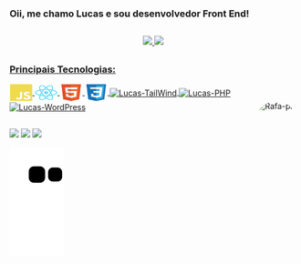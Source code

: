 ### Oii, me chamo Lucas e sou desenvolvedor Front End!

##

<div align="center">
  <a href="https://github.com/hortelaa">
  <img height="130em" src="https://github-readme-stats.vercel.app/api?username=hortelaa&show_icons=true&theme=swift&include_all_commits=true&count_private=true"/>
  <img height="130em" src="https://github-readme-stats.vercel.app/api/top-langs/?username=hortelaa&layout=compact&langs_count=7&theme=swift"/>
</div>
  
  ##
 
  ### Principais Tecnologias:
  
  <img align="center" alt="Lucas-Js" height="30" width="40" src="https://raw.githubusercontent.com/devicons/devicon/master/icons/javascript/javascript-plain.svg">
  <img align="center" alt="Lucas-React" height="30" width="40" src="https://raw.githubusercontent.com/devicons/devicon/master/icons/react/react-original.svg">
  <img align="center" alt="Lucas-HTML" height="30" width="40" src="https://raw.githubusercontent.com/devicons/devicon/master/icons/html5/html5-original.svg">
  <img align="center" alt="Lucas-CSS" height="30" width="40" src="https://raw.githubusercontent.com/devicons/devicon/master/icons/css3/css3-original.svg">
  <img align="center" alt="Lucas-TailWind" height="30" width="40" src="https://cdn.jsdelivr.net/gh/devicons/devicon/icons/tailwindcss/tailwindcss-plain.svg"/>
  <img align="center" alt="Lucas-PHP" height="30" width="40" src="https://cdn.jsdelivr.net/gh/devicons/devicon/icons/php/php-original.svg"/>
  <img align="center" alt="Lucas-WordPress" height="30" width="40" src="https://cdn.jsdelivr.net/gh/devicons/devicon/icons/wordpress/wordpress-plain.svg"/>
  
  <img align="right" alt="Rafa-pic" height="150" style="border-radius:50px;" src="https://i.pinimg.com/originals/06/cd/58/06cd58345335551f57293071dd4d07b4.gif?width=676&height=676">
</div>
  
  ##
  
 <div> 

  <a href="https://instagram.com/lucardosovr" target="_blank"><img src="https://img.shields.io/badge/-Instagram-%23E4405F?style=for-the-badge&logo=instagram&logoColor=white" target="_blank"></a>
  <a href = "mailto:lucascardoso5263@gmail.com"><img src="https://img.shields.io/badge/-Gmail-%23333?style=for-the-badge&logo=gmail&logoColor=white" target="_blank"></a>
  <a href="https://www.linkedin.com/in/lucas-cardoso-943444208/" target="_blank"><img src="https://img.shields.io/badge/-LinkedIn-%230077B5?style=for-the-badge&logo=linkedin&logoColor=white" target="_blank"></a> 
 
  ![Snake animation](https://github.com/hortelaa/hortelaa/blob/output/github-contribution-grid-snake.svg)
 
</div>
